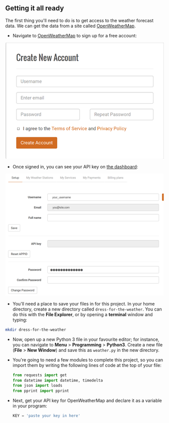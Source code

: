 ## Getting it all ready

The first thing you'll need to do is to get access to the weather forecast data. We can get the data from a site called [OpenWeatherMap](http://openweathermap.org/api).

- Navigate to [OpenWeatherMap](http://home.openweathermap.org/users/sign_up) to sign up for a free account:

![sign up screen](images/screen1.png)

- Once signed in, you can see your API key on [the dashboard](http://home.openweathermap.org/):

![dashboard](images/screen2.png)

- You'll need a place to save your files in for this project. In your home directory, create a new directory called `dress-for-the-weather`. You can do this with the **File Explorer**, or by opening a **terminal** window and typing:

```bash
mkdir dress-for-the-weather
```

- Now, open up a new Python 3 file in your favourite editor; for instance, you can navigate to **Menu** > **Programming** > **Python3**. Create a new file (**File** > **New Window**) and save this as `weather.py` in the new directory.

- You're going to need a few modules to complete this project, so you can import them by writing the following lines of code at the top of your file:

   ```python
   from requests import get
   from datetime import datetime, timedelta
   from json import loads
   from pprint import pprint
   ```

- Next, get your API key for OpenWeatherMap and declare it as a variable in your program:

	```python
	KEY = 'paste your key in here'
	```
	

